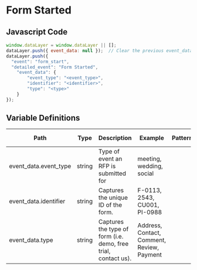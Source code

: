 # Form Started

### 

## Javascript Code
```js
window.dataLayer = window.dataLayer || [];
dataLayer.push({ event_data: null });  // Clear the previous event_data object.
dataLayer.push({
  "event": "form_start",
  "detailed_event": "Form Started",
    "event_data": {
        "event_type": "<event_type>",
        "identifier": "<identifier>",
        "type": "<type>"
    }
});
```

## Variable Definitions

|Path|Type|Description|Example|Pattern|Min Length|Max Length|Minimum|Maximum|Multiple Of|
| --- | --- | --- | --- | --- | --- | --- | --- | --- | --- |
|event_data.event_type|string|Type of event an RFP is submitted for|meeting, wedding, social|||||||
|event_data.identifier|string|Captures the unique ID of the form.|F-0113, 2543, CU001, PI-0988|||||||
|event_data.type|string|Captures the type of form \(i.e. demo, free trial, contact us\).|Address, Contact, Comment, Review, Payment|||||||




